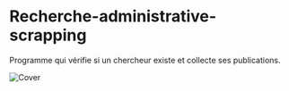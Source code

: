 # Recherche-administrative-scrapping

Programme qui vérifie si un chercheur existe et collecte ses publications.


![Cover](https://github.com/0SJ0/Images/blob/main/Chercheurs_scrap.png)

